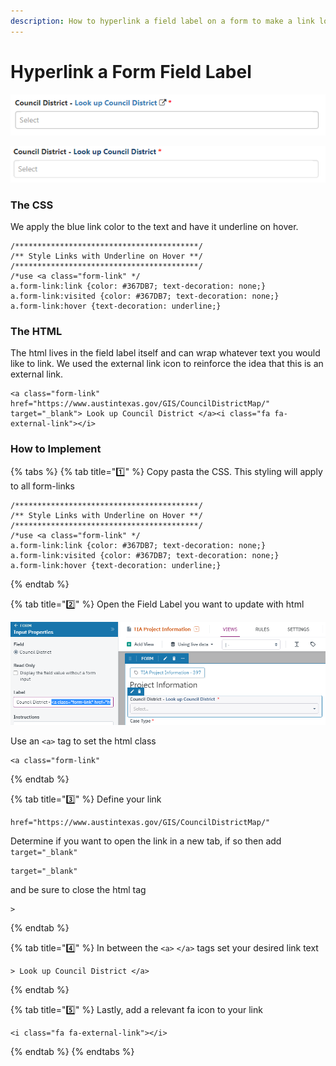 ```yaml
---
description: How to hyperlink a field label on a form to make a link look like a link
---
```


# Hyperlink a Form Field Label

![Link to an external site for the Council District field](../../.gitbook/assets/image%20%28176%29.png)

![Without link color, underline, and icon](../../.gitbook/assets/image%20%28169%29.png)

### The CSS

We apply the blue link color to the text and have it underline on hover.

```text
/*****************************************/
/** Style Links with Underline on Hover **/
/*****************************************/
/*use <a class="form-link" */
a.form-link:link {color: #367DB7; text-decoration: none;}
a.form-link:visited {color: #367DB7; text-decoration: none;}
a.form-link:hover {text-decoration: underline;}
```

### The HTML

The html lives in the field label itself and can wrap whatever text you would like to link. We used the external link icon to reinforce the idea that this is an external link.

```text
<a class="form-link" href="https://www.austintexas.gov/GIS/CouncilDistrictMap/" target="_blank"> Look up Council District </a><i class="fa fa-external-link"></i>
```

### How to Implement

{% tabs %}
{% tab title="1️⃣" %}
Copy pasta the CSS. This styling will apply to all form-links

```text
/*****************************************/
/** Style Links with Underline on Hover **/
/*****************************************/
/*use <a class="form-link" */
a.form-link:link {color: #367DB7; text-decoration: none;}
a.form-link:visited {color: #367DB7; text-decoration: none;}
a.form-link:hover {text-decoration: underline;}
```
{% endtab %}

{% tab title="2️⃣" %}
Open the Field Label you want to update with html

![](../../.gitbook/assets/image%20%28165%29.png)

Use an `<a>` tag to set the html class

```text
<a class="form-link"
```
{% endtab %}

{% tab title="3️⃣" %}
Define your link

```text
href="https://www.austintexas.gov/GIS/CouncilDistrictMap/"
```

Determine if you want to open the link in a new tab, if so then add `target="_blank"`

```text
target="_blank"
```

and be sure to close the html tag

```text
>
```
{% endtab %}

{% tab title="4️⃣" %}
In between the `<a>` `</a>` tags set your desired link text

```text
> Look up Council District </a>
```
{% endtab %}

{% tab title="5️⃣" %}
Lastly, add a relevant fa icon to your link

```text
<i class="fa fa-external-link"></i>
```
{% endtab %}
{% endtabs %}

